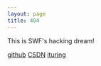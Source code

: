 ```yaml
---
layout: page
title: 404
---
```


This is SWF's hacking dream!

[github](https://github.com/wenfengshi)
[CSDN](http://blog.csdn.net/wuzhimang)
[ituring](http://www.ituring.com.cn/users/213442)
